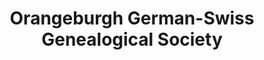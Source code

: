 ---
layout: repo
title: "Orangeburgh German-Swiss Genealogical Society"
id: 2156
permalink: repos/2156/
---